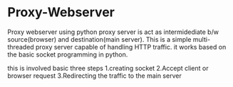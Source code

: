# Proxy-Webserver
Proxy webserver using python 
proxy server is act as intermidediate b/w source(browser) and destination(main server).
This is a simple multi-threaded proxy server capable of handling HTTP traffic.
it works based on the basic socket programming in python.

this is involved basic three steps
1.creating socket
2.Accept client or browser request
3.Redirecting the traffic to the main server
